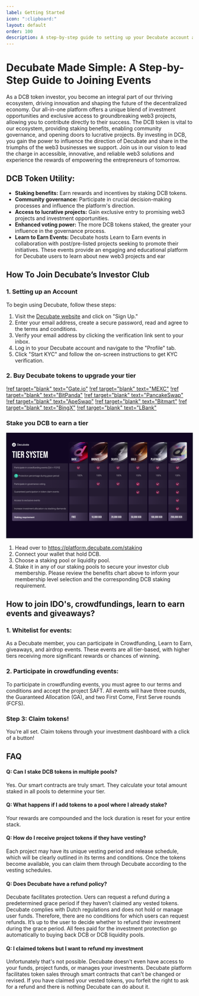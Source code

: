 ```yaml
---
label: Getting Started
icon: ":clipboard:"
layout: default
order: 100
description: A step-by-step guide to setting up your Decubate account and getting started with the platform.
---
```

# Decubate Made Simple: A Step-by-Step Guide to Joining Events
As a DCB token investor, you become an integral part of our thriving ecosystem, driving innovation and shaping the future of the decentralized economy. Our all-in-one platform offers a unique blend of investment opportunities and exclusive access to groundbreaking web3 projects, allowing you to contribute directly to their success. The DCB token is vital to our ecosystem, providing staking benefits, enabling community governance, and opening doors to lucrative projects. By investing in DCB, you gain the power to influence the direction of Decubate and share in the triumphs of the web3 businesses we support. Join us in our vision to lead the charge in accessible, innovative, and reliable web3 solutions and experience the rewards of empowering the entrepreneurs of tomorrow.

## DCB Token Utility:
- <b>Staking benefits:</b> Earn rewards and incentives by staking DCB tokens.
- <b>Community governance:</b> Participate in crucial decision-making processes and influence the platform's direction.
- <b>Access to lucrative projects:</b> Gain exclusive entry to promising web3 projects and investment opportunities.
- <b>Enhanced voting power:</b> The more DCB tokens staked, the greater your influence in the governance process.
- <b>Learn to Earn Events:</b> Decubate hosts Learn to Earn events in collaboration with post/pre-listed projects seeking to promote their initiatives. These events provide an engaging and educational platform for Decubate users to learn about new web3 projects and ear

## How To Join Decubate’s Investor Club

### 1. Setting up an Account

To begin using Decubate, follow these steps:

1. Visit the [Decubate website](https://www.decubate.com/) and click on "Sign Up."
2. Enter your email address, create a secure password, read and agree to the terms and conditions.
3. Verify your email address by clicking the verification link sent to your inbox.
4. Log in to your Decubate account and navigate to the "Profile" tab.
5. Click "Start KYC" and follow the on-screen instructions to get KYC verification.

### 2. Buy Decubate tokens to upgrade your tier

[!ref target="blank" text="Gate.io"](https://gate.io/trade/DCB_USDT)
[!ref target="blank" text="MEXC"](https://www.mexc.com/exchange/DCB_USDT)
[!ref target="blank" text="BitPanda"](https://www.bitpanda.com/en/prices/decubate-dcb)
[!ref target="blank" text="PancakeSwap"](https://pancakeswap.finance/swap)
[!ref target="blank" text="ApeSwap"](https://app.apeswap.finance/swap)
[!ref target="blank" text="Bitmart"](https://www.bitmart.com/trade/en-US?layout=basic&theme=dark&symbol=DCB_USDT)
[!ref target="blank" text="BingX"](https://bingx.com/it-it/spot/DCBUSDT/)
[!ref target="blank" text="LBank"](https://www.lbank.com/en-US/trade/dcb_usdt/)

### Stake you DCB to earn a tier
![Decubate Tier System](../static/tier_system_image.png)

1. Head over to https://platform.decubate.com/staking
2. Connect your wallet that hold DCB.
3. Choose a staking pool or liquidity pool.
4. Stake it in any of our staking pools to secure your investor club membership. Please review the benefits chart above to inform your membership level selection and the corresponding DCB staking requirement.

## How to join IDO's, crowdfundings, learn to earn events and giveaways?
### 1. Whitelist for events:
As a Decubate member, you can participate in Crowdfunding, Learn to Earn, giveaways, and airdrop events. These events are all tier-based, with higher tiers receiving more significant rewards or chances of winning.

### 2. Participate in crowdfunding events:
To participate in crowdfunding events, you must agree to our terms and conditions and accept the project SAFT. All events will have three rounds, the Guaranteed Allocation (GA), and two First Come, First Serve rounds (FCFS).

### Step 3: Claim tokens!
You’re all set. Claim tokens through your investment dashboard with a click of a button!


## FAQ
#### Q: Can I stake DCB tokens in multiple pools?
Yes. Our smart contracts are truly smart. They calculate your total amount staked in all pools to determine your tier.

#### Q: What happens if I add tokens to a pool where I already stake?
Your rewards are compounded and the lock duration is reset for your entire stack.

#### Q: How do I receive project tokens if they have vesting?
Each project may have its unique vesting period and release schedule, which will be clearly outlined in its terms and conditions. Once the tokens become available, you can claim them through Decubate according to the vesting schedules.

#### Q: Does Decubate have a refund policy?
Decubate facilitates protection. Uers can request a refund during a predetermined grace period if they haven’t claimed any vested tokens. Decubate complies with Dutch regulations and does not hold or manage user funds. Therefore, there are no conditions for which users can request refunds. It’s up to the user to decide whether to refund their investment during the grace period. All fees paid for the investment protection go automatically to buying back DCB or DCB liquidity pools.

#### Q: I claimed tokens but I want to refund my investment
Unfortunately that's not possible. Decubate doesn't even have access to your funds, project funds, or manages your investments. Decubate platform facilitates token sales through smart contracts that can't be changed or revised. If you have claimed your vested tokens, you forfeit the right to ask for a refund and there is nothing Decubate can do about it.